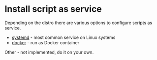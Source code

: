 # Install script as service

Depending on the distro there are various options to configure scripts as service.

* [systemd](./service.systemd.md) - most common service on Linux systems
* [docker](./service.docker.md) - run as Docker container

Other - not implemented, do it on your own.
